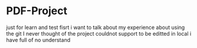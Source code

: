 PDF-Project
===========

just for learn and test
fisrt i want to talk about my experience about using the git
I never thought of the project couldnot support to be editted in local 
i have full of no understand
